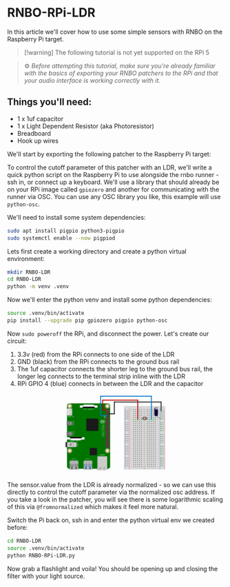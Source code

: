 # RNBO-RPi-LDR

In this article we'll cover how to use some simple sensors with RNBO on the Raspberry Pi target.

> [!warning] The following tutorial is not yet supported on the RPi 5

> ⚙️ *Before attempting this tutorial, make sure you're already familiar with the basics of exporting your RNBO patchers to the RPi and that your audio interface is working correctly with it.*

## Things you'll need:

- 1 x 1uf capacitor
- 1 x Light Dependent Resistor (aka Photoresistor)
- Breadboard
- Hook up wires

We'll start by exporting the following patcher to the Raspberry Pi target:


To control the cutoff parameter of this patcher with an LDR, we'll write a quick python script on the Raspberry Pi to use alongside the rnbo runner - ssh in, or connect up a keyboard. We'll use a library that should already be on your RPi image called `gpiozero` and another for communicating with the runner via OSC. You can use any OSC library you like, this example will use `python-osc`.

We'll need to install some system dependencies:

```bash
sudo apt install pigpio python3-pigpio
sudo systemctl enable --now pigpiod
```

Lets first create a working directory and create a python virtual environment:

```bash
mkdir RNBO-LDR
cd RNBO-LDR
python -m venv .venv
```

Now we'll enter the python venv and install some python dependencies:

```bash
source .venv/bin/activate
pip install --upgrade pip gpiozero pigpio python-osc
```

Now `sudo poweroff` the RPi, and disconnect the power. Let's create our circuit:

1. 3.3v (red) from the RPi connects to one side of the LDR
2. GND (black)  from the RPi connects to the ground bus rail
3. The 1uf capacitor connects the shorter leg to the ground bus rail, the longer leg connects to the terminal strip inline with the LDR
4. RPi GPIO 4 (blue) connects in between the LDR and the capacitor

<p align="center" width="100%">
<img width="50%" src="./RNBO-RPi-LDR.png"> 
</p>


The sensor.value from the LDR is already normalized - so we can use this directly to control the cutoff parameter via the normalized osc address. If you take a look in the patcher, you will see there is some logarithmic scaling of this via `@fromnormalized` which makes it feel more natural.

Switch the Pi back on, ssh in and enter the python virtual env we created before:

```bash
cd RNBO-LDR
source .venv/bin/activate
python RNBO-RPi-LDR.py
```

Now grab a flashlight and voila! You should be opening up and closing the filter with your light source.
